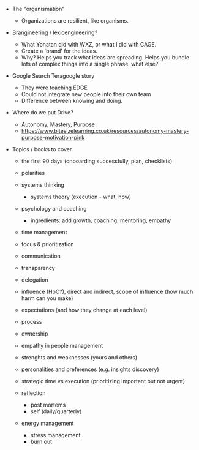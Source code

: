* The "organismation"
    * Organizations are resilient, like organisms.
* Brangineering / lexicengineering?
    * What Yonatan did with WXZ, or what I did with CAGE.
    * Create a 'brand' for the ideas.
    * Why? Helps you track what ideas are spreading. Helps you bundle lots of complex things into a single phrase. what else?

* Google Search Teragoogle story   
    * They were teaching EDGE
    * Could not integrate new people into their own team
    * Difference between knowing and doing.

* Where do we put Drive? 
    * Autonomy, Mastery, Purpose
    * https://www.bitesizelearning.co.uk/resources/autonomy-mastery-purpose-motivation-pink

* Topics / books to cover
    * the first 90 days (onboarding successfully, plan, checklists)
    * polarities
    * systems thinking
        * systems theory (execution - what, how)
    * psychology and coaching
        * ingredients: add growth, coaching, mentoring, empathy


    * time management
    * focus & prioritization
    * communication
    * transparency
    * delegation
    * influence (HoC?), direct and indirect, scope of influence (how much harm can you make)
    * expectations (and how they change at each level)
    * process
    * ownership
    * empathy in people management
    * strenghts and weaknesses (yours and others)
    * personalities and preferences (e.g. insights discovery)
    * strategic time vs execution (prioritizing important but not urgent)
    * reflection
        * post mortems
        * self (daily/quarterly)
    * energy management
        * stress management
        * burn out
